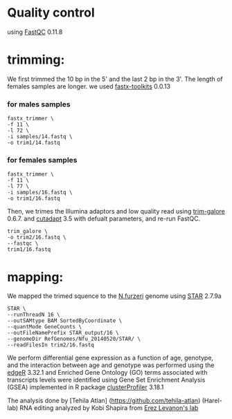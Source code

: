 

# Quality control
using [FastQC](https://www.bioinformatics.babraham.ac.uk/projects/fastqc/) 0.11.8


# trimming:
We first trimmed the 10 bp in the 5' and the last 2 bp in the 3'. The length of females samples are longer. we used [fastx-toolkits](http://hannonlab.cshl.edu/fastx_toolkit/index.html) 0.0.13

### for males samples
```
fastx_trimmer \
-f 11 \
-l 72 \
-i samples/14.fastq \
-o trim1/14.fastq
``` 
### for females samples
```
fastx_trimmer \
-f 11 \
-l 77 \
-i samples/16.fastq \
-o trim1/16.fastq
```
Then, we trimes the Illumina adaptors and low quality read using [trim-galore](https://www.bioinformatics.babraham.ac.uk/projects/trim_galore/) 0.6.7. and [cutadapt](https://cutadapt.readthedocs.io/en/stable/#) 3.5
with defualt parameters, and re-run FastQC.
```
trim_galore \
-o trim2/16.fastq \
--fastqc \
trim1/16.fastq 
```



# mapping:
We mapped the trimed squence to the [N.furzeri](https://www.ncbi.nlm.nih.gov/genome/?term=furzeri) genome using [STAR](https://github.com/alexdobin/STAR) 2.7.9a
```
STAR \
--runThreadN 16 \
--outSAMtype BAM SortedByCoordinate \
--quantMode GeneCounts \
--outFileNamePrefix STAR_output/16 \
--genomeDir RefGenomes/Nfu_20140520/STAR/ \
--readFilesIn trim2/16.fastq
```

We perform differential gene expression as a function of age, genotype, and the interaction between age and genotype was performed using the [edgeR](https://bioconductor.org/packages/release/bioc/html/edgeR.html) 3.32.1 and 
Enriched Gene Ontology (GO) terms associated with transcripts levels were identified using Gene Set Enrichment Analysis (GSEA) implemented in R package [clusterProfiler](https://bioconductor.org/packages/release/bioc/html/clusterProfiler.html) 3.18.1 

The analysis done by [Tehila Atlan] (https://github.com/tehila-atlan) (Harel-lab)
RNA editing analyzed by Kobi Shapira from [Erez Levanon's lab](https://www.levanonlab.com/)
